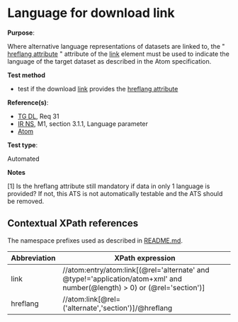 # Language for download link

**Purpose**:

Where alternative language representations of datasets are linked to, the \" [hreflang attribute](#hreflang) \" attribute of the [link](#downloadlink) element must be used to indicate the language of the target dataset as described in the Atom specification.

**Test method**

* test if the download [link](#downloadlink) provides the [hreflang attribute](#hreflang)

**Reference(s)**:

* [TG DL](README.md#ref_TG_DL), Req 31
* [IR NS](README.md#ref_IR_NS), M1, section 3.1.1, Language parameter
* [Atom](README.md#ref_atom)

**Test type**:

Automated

**Notes**

[1] Is the hreflang attribute still mandatory if data in only 1 language is provided? If not, this ATS is not automatically testable and the ATS should be removed.

## Contextual XPath references

The namespace prefixes used as described in [README.md](README.md#namespaces).

Abbreviation                                               |  XPath expression
---------------------------------------------------------- | -------------------------------------------------------------------------
link <a name="downloadlink"></a> | //atom:entry/atom:link[(@rel='alternate' and @type!='application/atom+xml' and number(@length) > 0) or (@rel='section')]
hreflang <a name="hreflang"></a> | //atom:link[@rel=('alternate','section')]/@hreflang
